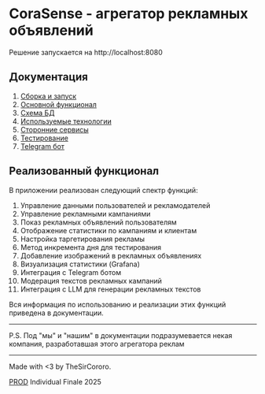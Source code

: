 # CoraSense - агрегатор рекламных объявлений

Решение запускается на http://localhost:8080

## Документация
1. [Сборка и запуск](docs/build-and-run.md)
2. [Основной функционал](docs/main-functionality.md)
3. [Схема БД](docs/database-scheme.md)
4. [Используемые технологии](docs/technologies.md)
5. [Сторонние сервисы](docs/foreign-services.md)
6. [Тестирование](docs/testing.md)
7. [Telegram бот](docs/telegram.md)

## Реализованный функционал

В приложении реализован следующий спектр функций:
1. Управление данными пользователей и рекламодателей
2. Управление рекламными кампаниями
3. Показ рекламных объявлений пользователям
4. Отображение статистики по кампаниям и клиентам
5. Настройка таргетирования рекламы
6. Метод инкремента дня для тестирования
7. Добавление изображений в рекламных объявлениях
8. Визуализация статистики (Grafana)
9. Интеграция с Telegram ботом
10. Модерация текстов рекламных кампаний
11. Интеграция с LLM для генерации рекламных текстов

Вся информация по использованию и реализации этих функций приведена в документации.

---

P.S. Под "мы" и "нашим" в документации подразумевается некая компания, разработавшая этого агрегатора реклам

---

Made with <3 by TheSirCororo.

[PROD](https://prodcontest.ru/) Individual Finale 2025